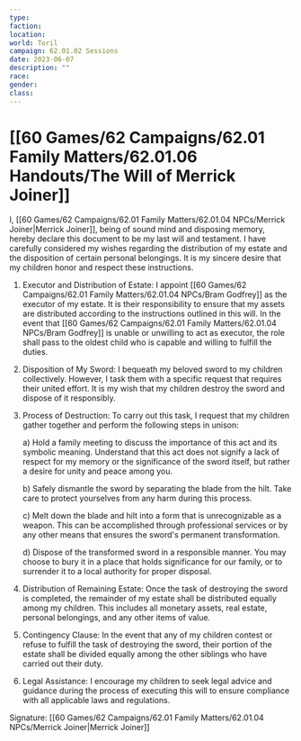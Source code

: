 ```yaml
---
type: 
faction: 
location: 
world: Toril
campaign: 62.01.02 Sessions
date: 2023-06-07
description: ""
race: 
gender: 
class: 
---
```

# [[60 Games/62 Campaigns/62.01 Family Matters/62.01.06 Handouts/The Will of Merrick Joiner]]

I, [[60 Games/62 Campaigns/62.01 Family Matters/62.01.04 NPCs/Merrick Joiner|Merrick Joiner]], being of sound mind and disposing memory, hereby declare this document to be my last will and testament. I have carefully considered my wishes regarding the distribution of my estate and the disposition of certain personal belongings. It is my sincere desire that my children honor and respect these instructions.

1. Executor and Distribution of Estate: I appoint [[60 Games/62 Campaigns/62.01 Family Matters/62.01.04 NPCs/Bram Godfrey]] as the executor of my estate. It is their responsibility to ensure that my assets are distributed according to the instructions outlined in this will. In the event that [[60 Games/62 Campaigns/62.01 Family Matters/62.01.04 NPCs/Bram Godfrey]] is unable or unwilling to act as executor, the role shall pass to the oldest child who is capable and willing to fulfill the duties.
    
2. Disposition of My Sword: I bequeath my beloved sword to my children collectively. However, I task them with a specific request that requires their united effort. It is my wish that my children destroy the sword and dispose of it responsibly.
    
3.  Process of Destruction: To carry out this task, I request that my children gather together and perform the following steps in unison:
    
    a) Hold a family meeting to discuss the importance of this act and its symbolic meaning. Understand that this act does not signify a lack of respect for my memory or the significance of the sword itself, but rather a desire for unity and peace among you.
    
    b) Safely dismantle the sword by separating the blade from the hilt. Take care to protect yourselves from any harm during this process.
    
    c) Melt down the blade and hilt into a form that is unrecognizable as a weapon. This can be accomplished through professional services or by any other means that ensures the sword's permanent transformation.
    
    d) Dispose of the transformed sword in a responsible manner. You may choose to bury it in a place that holds significance for our family, or to surrender it to a local authority for proper disposal.
    
4.  Distribution of Remaining Estate: Once the task of destroying the sword is completed, the remainder of my estate shall be distributed equally among my children. This includes all monetary assets, real estate, personal belongings, and any other items of value.
    
5.  Contingency Clause: In the event that any of my children contest or refuse to fulfill the task of destroying the sword, their portion of the estate shall be divided equally among the other siblings who have carried out their duty.
    
6.  Legal Assistance: I encourage my children to seek legal advice and guidance during the process of executing this will to ensure compliance with all applicable laws and regulations.
    

Signature: [[60 Games/62 Campaigns/62.01 Family Matters/62.01.04 NPCs/Merrick Joiner|Merrick Joiner]]

